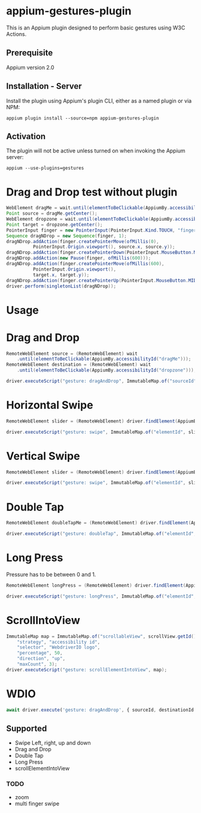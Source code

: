 # appium-gestures-plugin

This is an Appium plugin designed to perform basic gestures using W3C Actions.

## Prerequisite

Appium version 2.0

## Installation - Server

Install the plugin using Appium's plugin CLI, either as a named plugin or via NPM:

```shell
appium plugin install --source=npm appium-gestures-plugin
```

## Activation

The plugin will not be active unless turned on when invoking the Appium server:

```shell
appium --use-plugins=gestures
```

# Drag and Drop test without plugin

```java
WebElement dragMe = wait.until(elementToBeClickable(AppiumBy.accessibilityId("dragMe")));
Point source = dragMe.getCenter();
WebElement dropzone = wait.until(elementToBeClickable(AppiumBy.accessibilityId("dropzone")));
Point target = dropzone.getCenter();
PointerInput finger = new PointerInput(PointerInput.Kind.TOUCH, "finger");
Sequence dragNDrop = new Sequence(finger, 1);
dragNDrop.addAction(finger.createPointerMove(ofMillis(0),
          PointerInput.Origin.viewport(), source.x, source.y));
dragNDrop.addAction(finger.createPointerDown(PointerInput.MouseButton.MIDDLE.asArg()));
dragNDrop.addAction(new Pause(finger, ofMillis(600)));
dragNDrop.addAction(finger.createPointerMove(ofMillis(600),
          PointerInput.Origin.viewport(),
          target.x, target.y));
dragNDrop.addAction(finger.createPointerUp(PointerInput.MouseButton.MIDDLE.asArg()));
driver.perform(singletonList(dragNDrop));
```

# Usage

# Drag and Drop

```java
RemoteWebElement source = (RemoteWebElement) wait
    .until(elementToBeClickable(AppiumBy.accessibilityId("dragMe")));
RemoteWebElement destination = (RemoteWebElement) wait
    .until(elementToBeClickable(AppiumBy.accessibilityId("dropzone")));

driver.executeScript("gesture: dragAndDrop", ImmutableMap.of("sourceId", source.getId(), "destinationId", destination.getId()));
```

# Horizontal Swipe

```java
RemoteWebElement slider = (RemoteWebElement) driver.findElement(AppiumBy.accessibilityId("slider"));

driver.executeScript("gesture: swipe", ImmutableMap.of("elementId", slider.getId(), "percentage", 50, "direction", "right"));
```

# Vertical Swipe

```java
RemoteWebElement slider = (RemoteWebElement) driver.findElement(AppiumBy.accessibilityId("listview"));

driver.executeScript("gesture: swipe", ImmutableMap.of("elementId", slider.getId(), "percentage", 50, "direction", "up"));
```

# Double Tap

```java
RemoteWebElement doubleTapMe = (RemoteWebElement) driver.findElement(AppiumBy.accessibilityId("doubleTapMe"));

driver.executeScript("gesture: doubleTap", ImmutableMap.of("elementId", doubleTapMe.getId()));
```

# Long Press

Pressure has to be between 0 and 1.

```java
RemoteWebElement longPress = (RemoteWebElement) driver.findElement(AppiumBy.accessibilityId("longpress"));

driver.executeScript("gesture: longPress", ImmutableMap.of("elementId", longPress.getId(), "pressure", 0.5, "duration", 800));

```

# ScrollIntoView

```java
ImmutableMap map = ImmutableMap.of("scrollableView", scrollView.getId(),
    "strategy", "accessibility id",
    "selector", "WebdriverIO logo",
    "percentage", 50,
    "direction", "up",
    "maxCount", 3);
driver.executeScript("gesture: scrollElementIntoView", map);

```

# WDIO

```js
await driver.execute('gesture: dragAndDrop', { sourceId, destinationId });
```

## Supported

- Swipe Left, right, up and down
- Drag and Drop
- Double Tap
- Long Press
- scrollElementIntoView

### TODO

- zoom
- multi finger swipe
